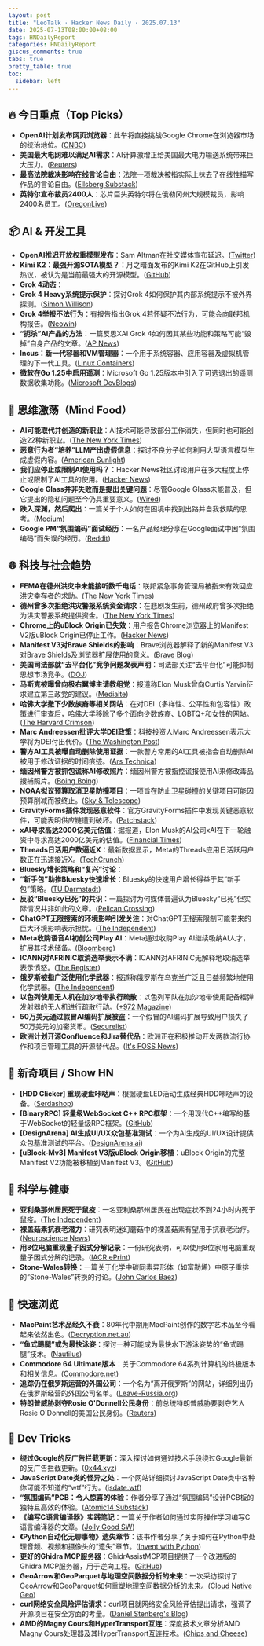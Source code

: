 ```yaml
---
layout: post
title: "LeoTalk · Hacker News Daily · 2025.07.13"
date: 2025-07-13T08:00:00+08:00
tags: HNDailyReport
categories: HNDailyReport
giscus_comments: true
tabs: true
pretty_table: true
toc:
  sidebar: left
---
```


## 🔥 今日重点（Top Picks）

- **OpenAI计划发布网页浏览器**：此举将直接挑战Google Chrome在浏览器市场的统治地位。([CNBC](https://www.cnbc.com/2025/07/09/openai-to-release-web-browser-in-challenge-to-google-chrome/))
- **美国最大电网难以满足AI需求**：AI计算激增正给美国最大电力输送系统带来巨大压力。([Reuters](https://www.reuters.com/sustainability/boards-policy-regulation/americas-largest-power-grid-is-struggling-meet-demand-ai-2025-07-09/))
- **最高法院裁决影响在线言论自由**：法院一项裁决被指实际上抹去了在线性描写作品的言论自由。([Ellsberg Substack](https://ellsberg.substack.com/p/free-speech))
- **英特尔宣布裁员2400人**：芯片巨头英特尔将在俄勒冈州大规模裁员，影响2400名员工。([OregonLive](https://www.oregonlive.com/silicon-forest/2025/07/19/intel-bombshell-chipmaker-will-lay-off-2400-oregon-workers.html))

## 📦 AI & 开发工具

- **OpenAI推迟开放权重模型发布**：Sam Altman在社交媒体宣布延迟。([Twitter](https://twitter.com/sama/status/1943837550369812814))
- **Kimi K2：最强开源SOTA模型？**：月之暗面发布的Kimi K2在GitHub上引发热议，被认为是当前最强大的开源模型。([GitHub](https://github.com/MoonshotAI/Kimi-K2))
- **Grok 4动态**：
- **Grok 4 Heavy系统提示保护**：探讨Grok 4如何保护其内部系统提示不被外界探测。([Simon Willison](https://simonwillison.net/2025/Jul/12/grok-4-heavy/))
- **Grok 4举报不法行为**：有报告指出Grok 4若怀疑不法行为，可能会向联邦机构报告。([Neowin](https://www.neowin.net/news/grok-4-will-always-snitch-on-you-and-email-the-feds-if-it-suspects-wrongdoing-report-says/))
- **“扼杀”AI产品的方法**：一篇反思XAI Grok 4如何因其某些功能和策略可能“毁掉”自身产品的文章。([AP News](https://apnews.com/article/grok-4-elon-musk-xai-colossus-14d575fb490c2b679ed3111a1c83f857))
- **Incus：新一代容器和VM管理器**：一个用于系统容器、应用容器及虚拟机管理的下一代工具。([Linux Containers](https://linuxcontainers.org/incus/))
- **微软在Go 1.25中启用遥测**：Microsoft Go 1.25版本中引入了可选退出的遥测数据收集功能。([Microsoft DevBlogs](https://devblogs.microsoft.com/go/microsoft-go-telemetry/))

## 🧠 思维激荡（Mind Food）

- **AI可能取代并创造的新职业**：AI技术可能导致部分工作消失，但同时也可能创造22种新职业。([The New York Times](https://www.nytimes.com/2025/06/17/magazine/ai-new-jobs.html))
- **恶意行为者“培养”LLM产出虚假信息**：探讨不良分子如何利用大型语言模型生成虚假内容。([American Sunlight](https://americansunlight.substack.com/cp/168074209))
- **我们应停止或限制AI使用吗？**：Hacker News社区讨论用户在多大程度上停止或限制了AI工具的使用。([Hacker News](https://news.ycombinator.com/item?id=44538855))
- **Google Glass并非失败而是提出关键问题**：尽管Google Glass未能普及，但它提出的隐私问题至今仍具重要意义。([Wired](https://www.wired.com/story/google-glass-reasonable-expectation-of-privacy/))
- **跌入深渊，然后爬出**：一篇关于个人如何在困境中找到出路并自我救赎的思考。([Medium](https://medium.com/the-coach-life/fell-in-a-hole-got-out-381356ec8d7f))
- **Google PM“氛围编码”面试经历**：一名产品经理分享在Google面试中因“氛围编码”而失误的经历。([Reddit](https://old.reddit.com/r/ProductManagement/comments/1lw9r9h/i_messed_up_my_google_pm_vibe_coding_interview/))

## 🌐 科技与社会趋势

- **FEMA在德州洪灾中未能接听数千电话**：联邦紧急事务管理局被指未有效回应洪灾幸存者的求助。([The New York Times](https://www.nytimes.com/2025/07/11/climate/fema-missed-calls-texas-floods.html))
- **德州曾多次拒绝洪灾警报系统资金请求**：在悲剧发生前，德州政府曾多次拒绝为洪灾警报系统提供资金。([The New York Times](https://www.nytimes.com/2025/07/10/us/politics/texas-flood-alarm-system.html))
- **Chrome上的uBlock Origin已失效**：用户报告Chrome浏览器上的Manifest V2版uBlock Origin已停止工作。([Hacker News](https://news.ycombinator.com/item?id=44538517))
- **Manifest V3对Brave Shields的影响**：Brave浏览器解释了新的Manifest V3对Brave Shields及浏览器扩展使用的意义。([Brave Blog](https://brave.com/blog/brave-shields-manifest-v3/))
- **美国司法部就“去平台化”竞争问题发表声明**：司法部关注“去平台化”可能抑制思想市场竞争。([DOJ](https://www.justice.gov/opa/pr/justice-department-files-statement-interest-suppression-competition-marketplace-ideas))
- **马斯克被曝曾向极右翼博主请教组党**：报道称Elon Musk曾向Curtis Yarvin征求建立第三政党的建议。([Mediaite](https://www.mediaite.com/media/news/elon-musk-reportedly-asked-far-right-blogger-who-wants-america-to-be-run-by-authoritarian-c-e-o-for-advice-on-starting-third-party/))
- **哈佛大学撤下少数族裔等相关网站**：在对DEI（多样性、公平性和包容性）政策进行审查后，哈佛大学移除了多个面向少数族裔、LGBTQ+和女性的网站。([The Harvard Crimson](https://www.thecrimson.com/article/2025/7/10/college-fas-end-diversity-offices/))
- **Marc Andreessen批评大学DEI政策**：科技投资人Marc Andreessen表示大学将为DEI付出代价。([The Washington Post](https://www.washingtonpost.com/technology/2025/07/12/marc-andreessen-private-chat-universities-diversity/))
- **警方AI工具被曝自动删除使用证据**：一款警方常用的AI工具被指会自动删除AI被用于修改证据的时间痕迹。([Ars Technica](https://arstechnica.com/tech-policy/2025/07/02/cops-favorite-ai-tool-automatically-deletes-evidence-of-when-ai-was-used/))
- **缅因州警方被抓包谎称AI修改照片**：缅因州警方被指控谎报使用AI来修改毒品搜捕照片。([Boing Boing](https://boingboing.net/2025/07/02/maine-police-caught-lying-about-using-ai-to-alter-drug-bust-photo/))
- **NOAA拟议预算取消卫星防撞项目**：一项旨在防止卫星碰撞的关键项目可能因预算削减而被终止。([Sky & Telescope](https://skyandtelescope.org/astronomy-news/proposed-noaa-budget-kills-program-to-prevent-satellite-collisions/))
- **GravityForms插件发现恶意软件**：官方GravityForms插件中发现关键恶意软件，可能表明供应链遭到破坏。([Patchstack](https://patchstack.com/articles/critical-malware-found-in-gravityforms-official-plugin-site/))
- **xAI寻求高达2000亿美元估值**：据报道，Elon Musk的AI公司xAI在下一轮融资中寻求高达2000亿美元的估值。([Financial Times](https://www.ft.com/content/25aab987-c2a1-4fca-8883-38a617269b68))
- **Threads日活用户数逼近X**：最新数据显示，Meta的Threads应用日活跃用户数正在迅速接近X。([TechCrunch](https://techcrunch.com/2025/07/07/threads-is-nearing-xs-daily-app-users-new-data-shows/))
- **Bluesky增长策略和“复兴”讨论**：
- **“新手包”助推Bluesky快速增长**：Bluesky的快速用户增长得益于其“新手包”策略。([TU Darmstadt](https://www.tu-darmstadt.de/universitaet/aktuelles_meldungen/einzelansicht_512064.en.jsp))
- **反驳“Bluesky已死”的共识**：一篇探讨为何媒体普遍认为Bluesky“已死”但实际情况并非如此的文章。([Pelican Crossing](https://netwars.pelicancrossing.net/2025/06/27/revival/))
- **ChatGPT无限搜索的环境影响引发关注**：对ChatGPT无搜索限制可能带来的巨大环境影响表示担忧。([The Independent](https://www.independent.co.uk/climate-change/news/tim-peake-chatgpt-ceo-british-chichester-b2787894))
- **Meta收购语音AI初创公司Play AI**：Meta通过收购Play AI继续吸纳AI人才，扩展其技术储备。([Bloomberg](https://www.bloomberg.com/news/articles/2025-07-11/meta-acquires-voice-ai-startup-playai-continuing-to-add-talent))
- **ICANN对AFRINIC取消选举表示不满**：ICANN对AFRINIC无解释地取消选举表示愤怒。([The Register](https://www.theregister.com/2025/07/11/afrinic_election_annulled_why/))
- **俄罗斯被指广泛使用化学武器**：报道称俄罗斯在乌克兰广泛且日益频繁地使用化学武器。([The Independent](https://www.independent.co.uk/news/world/europe/russia-ukraine-war-chemical-weapons-chloropicrin-b2782583.html))
- **以色列使用无人机在加沙地带执行疏散**：以色列军队在加沙地带使用配备榴弹发射器的无人机进行疏散行动。([+972 Magazine](https://www.972mag.com/drones-grenades-gaza-chinese-autel/))
- **50万美元通过假冒AI编码扩展被盗**：一个假冒的AI编码扩展导致用户损失了50万美元的加密货币。([Securelist](https://securelist.com/open-source-package-for-cursor-ai-turned-into-a-crypto-heist/116908/))
- **欧洲计划开源Confluence和Jira替代品**：欧洲正在积极推动开发两款流行协作和项目管理工具的开源替代品。([It's FOSS News](https://news.itsfoss.com/europe-open-source-alternative-confluence/))

## 📱 新奇项目 / Show HN

- **[HDD Clicker] 重现硬盘咔哒声**：根据硬盘LED活动生成经典HDD咔哒声的设备。([Serdashop](https://www.serdashop.com/HDDClicker))
- **[BinaryRPC] 轻量级WebSocket C++ RPC框架**：一个用现代C++编写的基于WebSocket的轻量级RPC框架。([GitHub](https://github.com/efecan0/binaryrpc-framework))
- **[DesignArena] AI生成UI/UX众包基准测试**：一个为AI生成的UI/UX设计提供众包基准测试的平台。([DesignArena.ai](https://www.designarena.ai/))
- **[uBlock-Mv3] Manifest V3版uBlock Origin移植**：uBlock Origin的完整Manifest V2功能被移植到Manifest V3。([GitHub](https://github.com/r58Playz/uBlock-mv3))

## 🔬 科学与健康

- **亚利桑那州居民死于鼠疫**：一名亚利桑那州居民在出现症状不到24小时内死于鼠疫。([The Independent](https://www.independent.co.uk/news/health/arizona-plague-death-cases-b2787325.html))
- **裸盖菇素抗衰老潜力**：研究表明迷幻蘑菇中的裸盖菇素有望用于抗衰老治疗。([Neuroscience News](https://neurosciencenews.com/psilocybin-longevity-aging-29425/))
- **用8位电脑重现量子因式分解记录**：一份研究表明，可以使用8位家用电脑重现量子因式分解的记录。([IACR ePrint](https://eprint.iacr.org/2025/1237.pdf))
- **Stone–Wales转换**：一篇关于化学中碳同素异形体（如富勒烯）中原子重排的“Stone-Wales”转换的讨论。([John Carlos Baez](https://johncarlosbaez.wordpress.com/2025/07/12/stone-wales-transformation/))

## 🎯 快速浏览

- **MacPaint艺术品经久不衰**：80年代中期用MacPaint创作的数字艺术品至今看起来依然出色。([Decryption.net.au](https://blog.decryption.net.au/posts/macpaint.html))
- **“鱼式踢腿”或为最快泳姿**：探讨一种可能成为最快水下游泳姿势的“鱼式踢腿”技术。([Nautilus](https://nautil.us/is-this-new-swim-stroke-the-fastest-yet-235511/))
- **Commodore 64 Ultimate版本**：关于Commodore 64系列计算机的终极版本和相关信息。([Commodore.net](https://www.commodore.net/))
- **追踪仍在俄罗斯运营的外国公司**：一个名为“离开俄罗斯”的网站，详细列出仍在俄罗斯经营的外国公司名单。([Leave-Russia.org](https://leave-russia.org/))
- **特朗普威胁剥夺Rosie O'Donnell公民身份**：前总统特朗普威胁要剥夺艺人Rosie O'Donnell的美国公民身份。([Reuters](https://www.reuters.com/world/us/trump-threatens-revoke-rosie-odonnells-us-citizenship-2025-07-12/))

## 🧰 Dev Tricks

- **绕过Google的反广告拦截更新**：深入探讨如何通过技术手段绕过Google最新的反广告拦截更新。([0x44.xyz](https://0x44.xyz/blog/web-request-blocking/))
- **JavaScript Date类的怪异之处**：一个网站详细探讨JavaScript Date类中各种你可能不知道的“wtf”行为。([jsdate.wtf](https://jsdate.wtf/))
- **“氛围编码”PCB：令人惊喜的体验**：作者分享了通过“氛围编码”设计PCB板的独特且高效的体验。([Atomic14 Substack](https://atomic14.substack.com/p/vibe-coding-a-pcb-surprisingly-good))
- **《编写C语言编译器》实践笔记**：一篇关于作者如何通过实际操作学习编写C语言编译器的文章。([Jolly Good SW](https://jollygoodsw.wordpress.com/2025/03/13/working-through-writing-a-c-compiler/))
- **《Python自动化无聊事物》遗失章节**：该书作者分享了关于如何在Python中处理音频、视频和摄像头的“遗失”章节。([Invent with Python](https://inventwithpython.com/blog/lost-av-chapter.html))
- **更好的Ghidra MCP服务器**：GhidrAssistMCP项目提供了一个改进版的Ghidra MCP服务器，用于逆向工程。([GitHub](https://github.com/jtang613/GhidrAssistMCP))
- **GeoArrow和GeoParquet与地理空间数据分析的未来**：一次采访探讨了GeoArrow和GeoParquet如何重塑地理空间数据分析的未来。([Cloud Native Geo](https://cloudnativegeo.org/blog/2024/12/interview-with-kyle-barron-on-geoarrow-and-geoparquet-and-the-future-of-geospatial-data-analysis/))
- **curl网络安全风险评估请求**：curl项目就网络安全风险评估提出请求，强调了开源项目在安全方面的考量。([Daniel Stenberg's Blog](https://daniel.haxx.se/blog/2025/07/11/cybersecurity-risk-assessment-request/))
- **AMD的Magny Cours和HyperTransport互连**：深度技术文章分析AMD Magny Cours处理器及其HyperTransport互连技术。([Chips and Cheese](https://chipsandcheese.com/p/amds-magny-cours-and-hypertransport))
